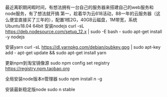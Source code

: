 最近离职期闲暇时间，有想法拥有一台自己的服务器来搭建自己的web服务和node服务，有了想法就开搞
第一，趁着华为云618活动，88一年的云服务器（这么便宜直接买了三年的），配置1核2G，40GB云磁盘，1M带宽，系统Ubuntu18.04 64bit
安装nodejs
curl -sL https://deb.nodesource.com/setup_12.x | sudo -E bash -
sudo apt-get install -y nodejs

安装yarn
curl -sL https://dl.yarnpkg.com/debian/pubkey.gpg | sudo apt-key add -
apt-get update && sudo apt-get install yarn

更新npm到淘宝镜像源
sudo npm config set registry https://registry.npm.taobao.org

全局安装node版本n管理器
sudo npm install n -g

安装最新稳定版node
sudo n stable